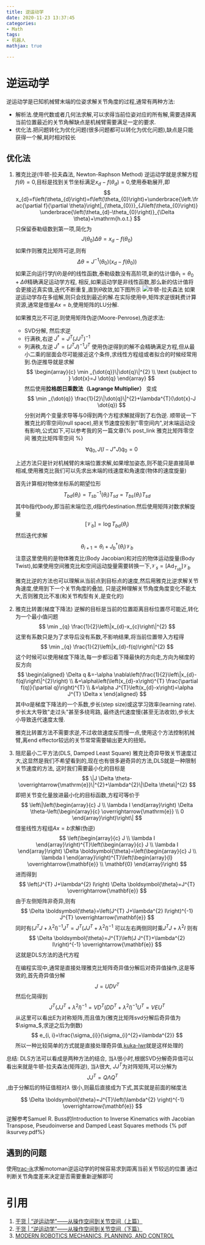```yaml
---
title: 逆运动学
date: 2020-11-23 13:37:45
categories:
- Math
tags:
- 机器人
mathjax: true

---
```


# 逆运动学
逆运动学是已知机械臂末端的位姿求解关节角度的过程,通常有两种方法:
- 解析法.使用代数或者几何法求解,可以求得当前位姿对应的所有解,需要选择离当前位置最近的关节角解缺点是机械臂需要满足一定的要求.
- 优化法.把问题转化为优化问题(很多问题都可以转化为优化问题),缺点是只能获得一个解,耗时相对较长

## 优化法
1. 雅克比逆(牛顿-拉夫森法, Newton-Raphson Method)
    逆运动学就是求解方程$f(\theta)=0$,目标是找到关节坐标满足$x_{d}-f\left(\theta_{d}\right)=0$,使用泰勒展开,即
    $$
    x_{d}=f\left(\theta_{d}\right)=f\left(\theta_{0}\right)+\underbrace{\left.\frac{\partial f}{\partial \theta}\right|_{\theta_{0}}}_{J\left(\theta_{0}\right)} \underbrace{\left(\theta_{d}-\theta_{0}\right)}_{\Delta \theta}+\mathrm{h.o.t.}
    $$
    只保留泰勒级数到第一项,简化为
    $$
    J\left(\theta_{0}\right) \Delta \theta=x_{d}-f\left(\theta_{0}\right)
    $$
    如果作则雅克比矩阵可逆,则有
    $$
    \Delta \theta=J^{-1}\left(\theta_{0}\right)\left(x_{d}-f\left(\theta_{0}\right)\right)
    $$
    如果正向运行学$f(\theta)$是$\theta$的线性函数,泰勒级数没有高阶项,新的估计值$\theta_{1}=\theta_{0}+\Delta \theta$精确满足运动学方程,
    相反,如果运动学是非线性函数,那么新的估计值将会更接近真实值,迭代不断重复,直到$\theta$收敛,如下图所示
    ![牛顿-拉夫森法](niudun.png)
    如果逆运动学存在多组解,则只会找到最近的解.在实际使用中,矩阵求逆很耗费计算资源,通常是借鉴$A x=b$,使用矩阵的LU分解.
    
    如果雅克比不可逆,则使用矩阵伪逆(Moore-Penrose),伪逆求法:
    - SVD分解, 然后求逆
    - 行满秩,右逆 $J^{\dagger}=J^{T}\left(J J^{T}\right)^{-1}$
    - 列满秩,左逆 $J^{\dagger}=\left(J^{T} J\right)^{-1} J^{T}$
    使用伪逆得到的解不会精确满足方程,但从最小二乘的层面会尽可能接近这个条件,求线性方程组或者拟合的时候经常用到.伪逆推导就是求解
    $$
    \begin{array}{c}
    \min _{\dot{q}}\|\dot{q}\|^{2} \\
    \text {subject to } \dot{x}=J \dot{q}
    \end{array}
    $$
    然后使用**拉格朗日乘数法（Lagrange Multiplier）** 变成
    $$
    \min _{\dot{q}} \frac{1}{2}\|\dot{q}\|^{2}+\lambda^{T}(\dot{x}-J \dot{q})
    $$
    分别对两个变量求导等与0得到两个方程求解就得到了右伪逆.
    顺带说一下雅克比的零空间(null space),把关节速度投影到"零空间内",对末端运动没有影响,公式如下,可以参考我的另一篇文章{% post_link 雅克比矩阵零空间 雅克比矩阵零空间 %}    
    $$
    \forall \dot{q}_{0}, J\left(I-J^{+} J\right) \dot{q}_{0}=0
    $$
    
    上述方法只是针对机械臂的末端位置求解,如果增加姿态,则不能只是直接简单相减,使用雅克比我们可以先求出末端的线速度和角速度(物体的速度旋量)
    
    首先计算相对物体坐标系的期望位形
    $$
    T_{b d}\left(\theta_{i}\right)=T_{s b}^{-1}\left(\theta_{i}\right) T_{s d}=T_{b s}\left(\theta_{i}\right) T_{s d}
    $$
    其中b指代body,即当前末端位恣,d指代destination.然后使用矩阵对数求解旋量
    $$
    \left[\mathcal{V}_{b}\right]=\log T_{b d}\left(\theta_{i}\right)
    $$
    然后迭代求解
    $$
    \theta_{i+1}=\theta_{i}+J_{b}^{\dagger}\left(\theta_{i}\right) \mathcal{V}_{b}
    $$
    注意这里使用的是物体雅克比(Body Jacobian)和对应的物体运动旋量(Body Twist),如果使用空间雅克比和空间运动旋量需要转换一下,$\mathcal{V}_{s}=\left[\mathrm{Ad}_{T_{s b}}\right] \mathcal{V}_{b}$
    
    雅克比逆的方法也可以理解从当前点到目标点的速度,然后用雅克比逆求解关节角速度,使用到下一个关节角度的叠加,
    只是这种理解关节角度角度变化不能太大,否则雅克比不准(和关节构型有关,是变化的)
2. 雅克比转置(梯度下降法)
    逆解的目标是当前的位置距离目标位置尽可能近,转化为一个最小值问题
    $$
    \min _{q} \frac{1}{2}\left\|x_{d}-x_{c}\right\|^{2}
    $$
    这里有系数只是为了求导后没有系数,不影响结果,将当前位置带入方程得
    $$
    \min _{q} \frac{1}{2}\left\|x_{d}-f(q)\right\|^{2}
    $$
    这个时候可以使用梯度下降法,每一步都沿着下降最快的方向走,方向为梯度的反方向
    $$
    \begin{aligned}
    \Delta q &=-\alpha \nabla\left(\frac{1}{2}\left\|x_{d}-f(q)\right\|^{2}\right) \\
    &=\alpha\left(\left(x_{d}-x\right)^{T} \frac{\partial f(q)}{\partial q}\right)^{T} \\
    &=\alpha J^{T}\left(x_{d}-x\right)=\alpha J^{T} \Delta x
    \end{aligned}
    $$
    其中$\alpha$是梯度下降法的一个系数,步长(step size)或这学习效率(learning rate).步长太大导致"走过头"甚至多绕弯路,
    最终迭代速度慢(甚至无法收敛),步长太小导致迭代速度太慢.
    
    雅克比转置方法不需要求逆,不过收敛速度反而慢一点,使用这个方法控制机械臂,离end effector较远的关节常常需要输出更大的扭矩。
3. 阻尼最小二平方法(DLS, Damped Least Square)
    雅克比奇异导致关节速度过大,这显然是我们不希望看到的,现在也有很多避奇异的方法,DLS就是一种限制关节速度的方法,
    这时我们需要最小化的目标是
    $$
    \|J \Delta \theta-\overrightarrow{\mathrm{e}}\|^{2}+\lambda^{2}\|\Delta \theta\|^{2}
    $$
    即把关节变化量放进最小化的目标函数,方程可等价于
    $$
    \left\|\left(\begin{array}{c}
    J \\
    \lambda I
    \end{array}\right) \Delta \theta-\left(\begin{array}{c}
    \overrightarrow{\mathrm{e}} \\
    0
    \end{array}\right)\right\|
    $$
    借鉴线性方程组$A x=b$求解(伪逆)
    $$
    \left(\begin{array}{c}
    J \\
    \lambda I
    \end{array}\right)^{T}\left(\begin{array}{c}
    J \\
    \lambda I
    \end{array}\right) \Delta \boldsymbol{\theta}=\left(\begin{array}{c}
    J \\
    \lambda I
    \end{array}\right)^{T}\left(\begin{array}{l}
    \overrightarrow{\mathbf{e}} \\
    \mathbf{0}
    \end{array}\right)
    $$
    进而得到
    $$
    \left(J^{T} J+\lambda^{2} I\right) \Delta \boldsymbol{\theta}=J^{T} \overrightarrow{\mathbf{e}}
    $$
    由于左侧矩阵非奇异,则有
    $$
    \Delta \boldsymbol{\theta}=\left(J^{T} J+\lambda^{2} I\right)^{-1} J^{T} \overrightarrow{\mathbf{e}}
    $$
    同时有$\left(J^{T} J+\lambda^{2} I\right)^{-1} J^{T}=J^{T}\left(J J^{T}+\lambda^{2} I\right)^{-1}$ 可以左右两侧同时乘$J^{T} J+\lambda^{2} I$
    则有
    $$
    \Delta \boldsymbol{\theta}=J^{T}\left(J J^{T}+\lambda^{2} I\right)^{-1} \overrightarrow{\mathbf{e}}
    $$
    这就是DLS方法的迭代方程
    
    在编程实现中,通常是直接处理雅克比矩阵奇异值分解后对奇异值操作,这是等效的,首先奇异值分解
    $$
    J=U D V^{T}
    $$
    然后化简得到
    $${J^T}{\left( {J{J^T} + {\lambda ^2}I} \right)^{ - 1}} = V{D^T}{\left( {D{D^T} + {\lambda ^2}I} \right)^{ - 1}}{U^T} = VE{U^T}$$
    从这里可以看出E为对称矩阵,而且值为(雅克比矩阵svd分解后奇异值为$\sigma_$,求逆之后为倒数)
    $$
    e_{i, i}=\frac{\sigma_{i}}{\sigma_{i}^{2}+\lambda^{2}}
    $$
    所以一种比较简单的方式就是直接处理奇异值,[kuka-lwr](https://github.com/CentroEPiaggio/kuka-lwr/blob/master/lwr_controllers/include/utils/pseudo_inversion.h)就是这样处理的
    
总结: DLS方法可以看成是两种方法的结合,
当$\lambda$很小时,根据SVD分解奇异值可以看出来就是牛顿-拉夫森法(矩阵逆),
当$\lambda$很大, $J{J^T}$为对阵矩阵,可以分解为$$J{J^T} = Q\Lambda {Q^T}$$,由于分解后的特征值相对$\lambda$ 很小,则最后直接成为下式,其实就是前面的梯度法  

$$
\Delta \boldsymbol{\theta}=J^{T}\left(\lambda^{2} \right)^{-1} \overrightarrow{\mathbf{e}}
$$

逆解参考Samuel R. Buss的Introduction to Inverse Kinematics with Jacobian Transpose, Pseudoinverse and Damped Least Squares methods
{% pdf iksurvey.pdf%}

## 遇到的问题
使用[trac-ik](https://bitbucket.org/traclabs/trac_ik/src/master/)求解motoman逆运动学的时候容易求到距离当前关节较远的位置
通过判断关节角度差来决定是否需要重新逆解即可
    
# 引用
1. [干货 | “逆运动学”——从操作空间到关节空间（上篇）](https://mp.weixin.qq.com/s?__biz=MzI1MTA3MjA2Nw==&mid=402440005&idx=1&sn=6fd6f3dab8d2a5859100b8d432b4bc57&chksm=7bf084694c870d7fc3cda2050951d2464f2bf8d3a3fe53a5793b8c4853e7907f64d2f61c252e&mpshare=1&scene=1&srcid=1122bJnzmLv4PJaTr2MAtKsn&sharer_sharetime=1606046642935&sharer_shareid=e4ca836a049d31ddd8c4060a9b422e51&exportkey=Ax1h1mIg50AJIvm3eB93%2F%2B8%3D&pass_ticket=743iIudUQdHJurJUc1%2FU%2BuO2n%2BhM2POPvesFLxsz0kQoyT9aMsZyAJAdiewBumEC&wx_header=0#rd)
2. [干货 | “逆运动学”——从操作空间到关节空间（下篇）](https://mp.weixin.qq.com/s?__biz=MzI1MTA3MjA2Nw==&mid=402732106&idx=1&sn=49072186c7c893a6e09801f11e8ffd78&chksm=740d0f66437a86702b645b1e9a79d809e9c5feae53bdbbf39a81932c163c5bf1643f0da193ae&mpshare=1&scene=1&srcid=1122mBBiPmcRYHdHnoQr8iQ9&sharer_sharetime=1606046650729&sharer_shareid=e4ca836a049d31ddd8c4060a9b422e51&exportkey=A1IFM3SHYDEbQt4WRKd233w%3D&pass_ticket=743iIudUQdHJurJUc1%2FU%2BuO2n%2BhM2POPvesFLxsz0kQoyT9aMsZyAJAdiewBumEC&wx_header=0#rd)
3. [MODERN ROBOTICS MECHANICS, PLANNING, AND CONTROL](http://hades.mech.northwestern.edu/index.php/Modern_Robotics)